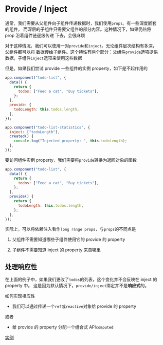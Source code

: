# Provide / Inject

通常，我们需要从父组件向子组件传递数据时，我们使用`props`。有一些深度嵌套的组件，
而深层的子组件只需要父组件的部分内容。这种情况下，如果仍热将 prop 沿着组件链逐级传递
下去，会很麻烦

对于这种情况，我们可以使用一对`provide`和`inject`。无论组件层次结构有多深，父组件都可以将
数据传给子组件。这个特性有两个部分：父组件`provide`选项提供数据，子组件`inject`选项来使用这些数据

但是，如果我们尝试 provide 一些组件的实例 property，如下是不起作用的

```js
app.component("todo-list", {
  data() {
    return {
      todos: ["Feed a cat", "Buy tickets"],
    };
  },
  provide: {
    todoLength: this.todos.length,
  },
});

app.component("todo-list-statistics", {
  inject: ["todoLength"],
  created() {
    console.log("Injected property: ", this.todoLength);
  },
});
```

要访问组件实例 property，我们需要将`provide`转换为返回对象的函数

```js
app.component("todo-list", {
  data() {
    return {
      todos: ["Feed a cat", "Buy tickets"],
    };
  },
  provide() {
    return {
      todoLength: this.todos.length,
    };
  },
});
```

实际上，可以将依赖注入看作`long range props`，与`props`的不同点是

1. 父组件不需要知道哪些子组件使用它的 provide 的 property

1. 子组件不需要知道 inject 的 property 来自哪里

## 处理响应性

在上面的例子中，如果我们更改了`todos`的列表，这个变化并不会反映在 inject 的 property 中。
这是因为默认情况下，`provide/inject`绑定并不是**响应式**的。

如何实现相应性

- 我们可以通过传递一个`ref`或`reactive`对象给 provide 的 property

或者

- 给 provide 的 property 分配一个组合式 API`computed`

[实例](../../src/views/TestJ.vue)
